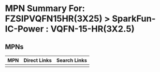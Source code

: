 



# MPN Summary For: FZSIPVQFN15HR(3X25) > SparkFun-IC-Power : VQFN-15-HR(3X2.5)

## MPNs
  

|MPN|Direct Links|Search Links|
| :--- | :--- | :--- |
||||
